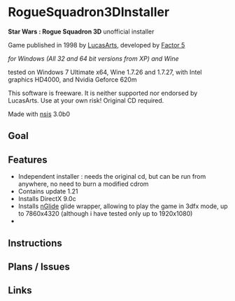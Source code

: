 RogueSquadron3DInstaller
========================

**Star Wars : Rogue Squadron 3D** unofficial installer

Game published in 1998 by [LucasArts](www.starwars.com/games-apps), developed by [Factor 5](http://www.factor5.de/)

*for Windows (All 32 and 64 bit versions from XP) and Wine*

tested on Windows 7 Ultimate x64, Wine 1.7.26 and 1.7.27, with Intel graphics HD4000, and Nvidia Geforce 620m

This software is freeware. It is neither supported nor endorsed by LucasArts. Use at your own risk! Original CD required.

Made with [nsis](http://nsis.sourceforge.net) 3.0b0

## Goal

## Features

- Independent installer : needs the original cd, but can be run from anywhere, no need to burn a modified cdrom
- Contains update 1.21
- Installs DirectX 9.0c
- Installs [nGlide](http://www.zeus-software.com/downloads/nglide) glide wrapper, allowing to play the game in 3dfx mode, up to 7860x4320 (although i have tested only up to 1920x1080)
- 

## Instructions

## Plans / Issues

## Links
